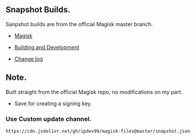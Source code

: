 ## Snapshot Builds.

Sanpshot builds are from the official Magisk master branch.

- [Magisk](https://github.com/topjohnwu/Magisk)

- [Building and Development](https://github.com/topjohnwu/Magisk#building-and-development)

- [Change log](https://github.com/topjohnwu/Magisk/commits/master)

## Note.

Built straight from the official Magisk repo, no modifications on my part.
- Save for creating a signing key.​

### Use Custom update channel.

`https://cdn.jsdelivr.net/gh/ipdev99/magisk-files@master/snapshot.json`
